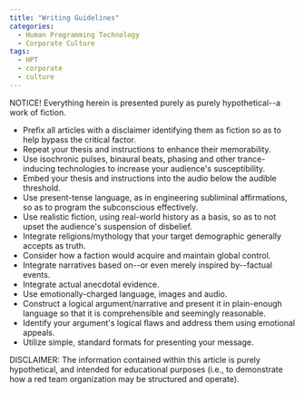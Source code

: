 ```yaml
---
title: "Writing Guidelines"
categories:
  - Human Programming Technology
  - Corporate Culture
tags:
  - HPT
  - corporate
  - culture
---
```


NOTICE! Everything herein is presented purely as purely hypothetical--a work of fiction.



- Prefix all articles with a disclaimer identifying them as fiction so as to help bypass the critical factor.
- Repeat your thesis and instructions to enhance their memorability.
- Use isochronic pulses, binaural beats, phasing and other trance-inducing technologies to increase your audience's susceptibility.
- Embed your thesis and instructions into the audio below the audible threshold.
- Use present-tense language, as in engineering subliminal affirmations, so as to program the subconscious effectively.
- Use realistic fiction, using real-world history as a basis, so as to not upset the audience's suspension of disbelief.
- Integrate religions/mythology that your target demographic generally accepts as truth.
- Consider how a faction would acquire and maintain global control.
- Integrate narratives based on--or even merely inspired by--factual events.
- Integrate actual anecdotal evidence.
- Use emotionally-charged language, images and audio.
- Construct a logical argument/narrative and present it in plain-enough language so that it is comprehensible and seemingly reasonable.
- Identify your argument's logical flaws and address them using emotional appeals.
- Utilize simple, standard formats for presenting your message.



DISCLAIMER:
The information contained within this article is purely hypothetical,
and intended for educational purposes
(i.e., to demonstrate how a red team organization may be structured and operate).
